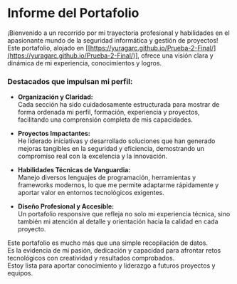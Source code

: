 # Informe del Portafolio

¡Bienvenido a un recorrido por mi trayectoria profesional y habilidades en el apasionante mundo de la seguridad informática y gestión de proyectos! Este portafolio, alojado en [[https://yuragarc.github.io/Prueba-2-Final/](https://yuragarc.github.io/Prueba-2-Final/)], ofrece una visión clara y dinámica de mi experiencia, conocimientos y logros.

### Destacados que impulsan mi perfil:

- **Organización y Claridad:**  
  Cada sección ha sido cuidadosamente estructurada para mostrar de forma ordenada mi perfil, formación, experiencia y proyectos, facilitando una comprensión completa de mis capacidades.

- **Proyectos Impactantes:**  
  He liderado iniciativas y desarrollado soluciones que han generado mejoras tangibles en la seguridad y eficiencia, demostrando un compromiso real con la excelencia y la innovación.

- **Habilidades Técnicas de Vanguardia:**  
  Manejo diversos lenguajes de programación, herramientas y frameworks modernos, lo que me permite adaptarme rápidamente y aportar valor en entornos tecnológicos exigentes.

- **Diseño Profesional y Accesible:**  
  Un portafolio responsive que refleja no solo mi experiencia técnica, sino también mi atención al detalle y orientación hacia la calidad en cada proyecto.

Este portafolio es mucho más que una simple recopilación de datos.  
Es la evidencia de mi pasión, dedicación y capacidad para afrontar retos tecnológicos con creatividad y resultados comprobados.  
Estoy lista para aportar conocimiento y liderazgo a futuros proyectos y equipos.
